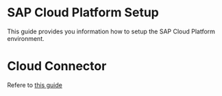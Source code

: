 # SAP Cloud Platform Setup
This guide provides you information how to setup the SAP Cloud Platform environment.

# Cloud Connector
Refere to [this guide](./cloud_connector/README.md)
